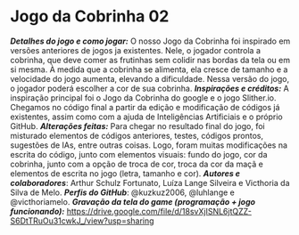 # Jogo da Cobrinha 02
_**Detalhes do jogo e como jogar:**_ O nosso Jogo da Cobrinha foi inspirado em versões anteriores de jogos ja existentes. Nele, o jogador controla a cobrinha, que deve comer as frutinhas sem colidir nas bordas da tela ou em si mesma. À medida que a cobrinha se alimenta, ela cresce de tamanho e a velocidade do jogo aumenta, elevando a dificuldade. Nessa versão do jogo, o jogador poderá escolher a cor de sua cobrinha. 
_**Inspirações e créditos:**_ A inspiração principal foi o Jogo da Cobrinha do google e o jogo Slither.io. Chegamos no código final a partir da edição e modificação de códigos já existentes, assim como com a ajuda de Inteligências Artificiais e o próprio GitHub.
_**Alterações feitas:**_ Para chegar no resultado final do jogo, foi misturado elementos de códigos anteriores, testes, códigos prontos, sugestões de IAs, entre outras coisas. Logo, foram muitas modificações na escrita do código, junto com elementos visuais: fundo do jogo, cor da cobrinha, junto com a opção de troca de cor, troca da cor da maçã e elementos de escrita no jogo (letra, tamanho e cor). 
_**Autores e colaboradores**_: Arthur Schulz Fortunato, Luíza Lange Silveira e Victhoria da Silva de Melo. 
_**Perfis do GitHub**_: @kuzkuz2006, @luhlange e @victhoriamelo.
_**Gravação da tela do game (programação + jogo funcionando):**_ https://drive.google.com/file/d/18svXjISNL6jtQZZ-S6DtTRuOu31cwkJ_/view?usp=sharing
